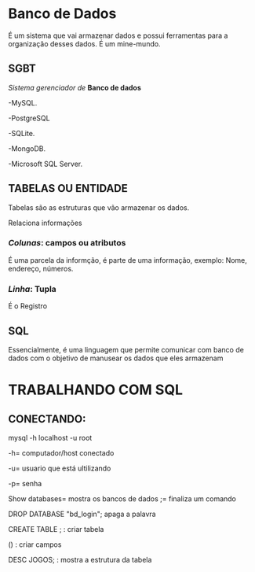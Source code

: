 # Banco de Dados
É um sistema que vai armazenar dados e possui ferramentas para a organização desses dados.
É um mine-mundo.

## SGBT
*Sistema gerenciador de* **Banco de dados**

-MySQL.

-PostgreSQL

-SQLite.

-MongoDB.

-Microsoft SQL Server.
## TABELAS OU ENTIDADE
Tabelas são as estruturas que vão armazenar os dados.

Relaciona informações
### *Colunas*: campos ou atributos
É uma parcela da informção, é parte de uma informação, exemplo: Nome, endereço, números.

### *Linha*: Tupla
É o Registro

## SQL
 Essencialmente, é uma linguagem que permite comunicar com banco de dados com o objetivo de manusear os dados que eles armazenam

 # TRABALHANDO COM SQL
 ## CONECTANDO: 
 mysql -h localhost -u root

 -h= computador/host conectado

 -u= usuario que está ultilizando

 -p= senha

 Show databases= mostra os bancos de dados
 ;= finaliza um comando

 DROP DATABASE "bd_login"; apaga a palavra

CREATE TABLE ; : criar tabela

  () : criar campos 
   
DESC JOGOS; : mostra a estrutura da tabela



